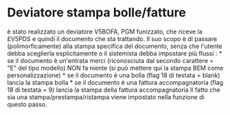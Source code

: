 # Deviatore stampa bolle/fatture
è stato realizzato un deviatore V5BOFA, PGM funizzato, che riceve la £V5PDS e quindi il documento che sta trattando.
Il suo scopo è di passare (polimorficamente) alla stampa specifica del documento, senza che l'utente debba sceglierla esplicitamente o il sistemista debba impostare più flussi : 
 \* se il documento è un'entrata merci (riconosciuta dal secondo carattere = "E" del tipo modello) NON fa niente (si può mettere qui la stampa BEM come personalizzazione)
 \* se il documento è una bolla (flag 18 di testata = blank) lancia la stampa bolla
 \* se il documento è una fattura accompagnatoria (flag 18 di testata = 9) lancia la stampa della fattura accompagnatoria
Il fatto che sia una stampa/prestampa/ristampa viene impostato nella funzione di questo passo.
